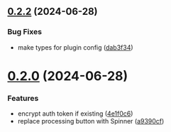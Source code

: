 ## [0.2.2](https://github.com/flayks/sanity-plugin-webhooks-trigger/compare/v0.2.0...v0.2.2) (2024-06-28)


### Bug Fixes

* make types for plugin config ([dab3f34](https://github.com/flayks/sanity-plugin-webhooks-trigger/commit/dab3f34ac4bbecf2d35296a2844444a0fda03eb2))



# [0.2.0](https://github.com/flayks/sanity-plugin-webhooks-trigger/compare/a9390cf4feacc4fa3faf8ac04a17feeaedc4934f...v0.2.0) (2024-06-28)


### Features

* encrypt auth token if existing ([4e1f0c6](https://github.com/flayks/sanity-plugin-webhooks-trigger/commit/4e1f0c6f8afd712c02e2dc7d303cb753da411d58))
* replace processing button with Spinner ([a9390cf](https://github.com/flayks/sanity-plugin-webhooks-trigger/commit/a9390cf4feacc4fa3faf8ac04a17feeaedc4934f))




